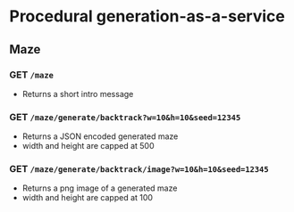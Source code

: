 # Procedural generation-as-a-service

## Maze

### GET `/maze`
  * Returns a short intro message

### GET `/maze/generate/backtrack?w=10&h=10&seed=12345`
  * Returns a JSON encoded generated maze
  * width and height are capped at 500

### GET `/maze/generate/backtrack/image?w=10&h=10&seed=12345`
  * Returns a png image of a generated maze
  * width and height are capped at 100
